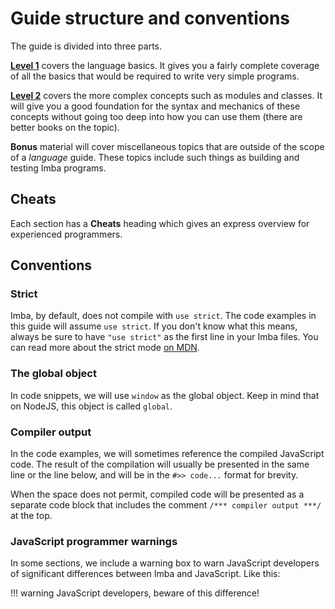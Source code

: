 # Guide structure and conventions

The guide is divided into three parts.

[**Level 1**](../lvl1/index.md) covers the language basics. It gives you a
fairly complete coverage of all the basics that would be required to write
very simple programs.

[**Level 2**](../lvl2/index.md) covers the more complex concepts such as
modules and classes. It will give you a good foundation for the syntax and
mechanics of these concepts without going too deep into how you can use them
(there are better books on the topic).

**Bonus** material will cover miscellaneous topics that are outside of the
scope of a *language* guide. These topics include such things as building and
testing Imba programs.

## Cheats

Each section has a **Cheats** heading which gives an express overview for
experienced programmers.

## Conventions

### Strict

Imba, by default, does not compile with `use strict`. The code examples in 
this guide will assume `use strict`. If you don't know what this means, always
be sure to have `"use strict"` as the first line in your Imba files. You can 
read more about the strict mode [on MDN](https://mzl.la/2P35qaW).

### The global object

In code snippets, we will use `window` as the global object. Keep in mind that
on NodeJS, this object is called `global`.

### Compiler output

In the code examples, we will sometimes reference the compiled JavaScript
code. The result of the compilation will usually be presented in the same
line or the line below, and will be in the `#>> code...` format for brevity.

When the space does not permit, compiled code will be presented as a separate 
code block that includes the comment `/*** compiler output ***/` at the top.

### JavaScript programmer warnings

In some sections, we include a warning box to warn JavaScript developers of
significant differences between Imba and JavaScript. Like this:

!!! warning
    JavaScript developers, beware of this difference!
